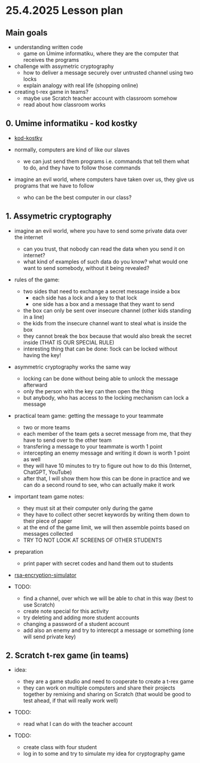 # 25.4.2025 Lesson plan

## Main goals

- understanding written code
  - game on Umime informatiku, where they are the computer that receives the programs
- challenge with assymetric cryptography
  - how to deliver a message securely over untrusted channel using two locks
  - explain analogy with real life (shopping online)
- creating t-rex game in teams?
  - maybe use Scratch teacher account with classroom somehow
  - read about how classroom works

## 0. Umime informatiku - kod kostky

- [kod-kostky](https://www.umimeinformatiku.cz/kod-kostky)

- normally, computers are kind of like our slaves
  - we can just send them programs i.e. commands that tell them what to do, and they have to follow those commands
- imagine an evil world, where computers have taken over us, they give us programs that we have to follow
  - who can be the best computer in our class?

## 1. Assymetric cryptography

- imagine an evil world, where you have to send some private data over the internet
  - can you trust, that nobody can read the data when you send it on internet?
  - what kind of examples of such data do you know? what would one want to send somebody, without it being revealed?
- rules of the game:
  - two sides that need to exchange a secret message inside a box
    - each side has a lock and a key to that lock
    - one side has a box and a message that they want to send
  - the box can only be sent over insecure channel (other kids standing in a line)
  - the kids from the insecure channel want to steal what is inside the box
  - they cannot break the box because that would also break the secret inside (THAT IS OUR SPECIAL RULE)
  - interesting thing that can be done: !lock can be locked without having the key!

- asymmetric cryptography works the same way
  - locking can be done without being able to unlock the message afterward
  - only the person with the key can then open the thing
  - but anybody, who has access to the locking mechanism can lock a message

- practical team game: getting the message to your teammate
  - two or more teams
  - each member of the team gets a secret message from me, that they have to send over to the other team
  - transfering a message to your teammate is worth 1 point
  - intercepting an enemy message and writing it down is worth 1 point as well
  - they will have 10 minutes to try to figure out how to do this (Internet, ChatGPT, YouTube)
  - after that, I will show them how this can be done in practice and we can do a second round to see, who can actually make it work
  
- important team game notes:
  - they must sit at their computer only during the game
  - they have to collect other secret keywords by writing them down to their piece of paper
  - at the end of the game limit, we will then assemble points based on messages collected
  - TRY TO NOT LOOK AT SCREENS OF OTHER STUDENTS

- preparation
  - print paper with secret codes and hand them out to students


- [rsa-encryption-simulator](https://www.csfieldguide.org.nz/en/chapters/coding-encryption/the-key-distribution-problem/)

- TODO:
  - find a channel, over which we will be able to chat in this way (best to use Scratch)
  - create note special for this activity 
  - try deleting and adding more student accounts
  - changing a password of a student account
  - add also an enemy and try to interecpt a message or something (one will send private key)

## 2. Scratch t-rex game (in teams)

- idea: 
  - they are a game studio and need to cooperate to create a t-rex game
  - they can work on multiple computers and share their projects together by remixing and sharing on Scratch (that would be good to test ahead, if that will really work well)

- TODO:
  - read what I can do with the teacher account

- TODO:
  - create class with four student
  - log in to some and try to simulate my idea for cryptography game